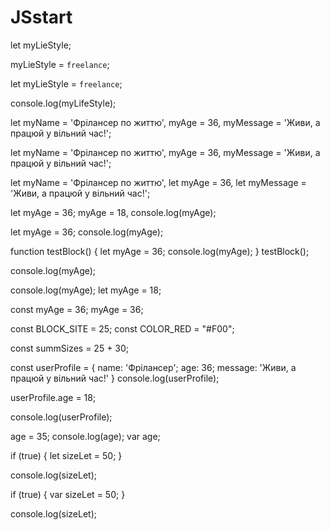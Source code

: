 # JSstart

<!-- ЗМІННІ -->

<!-- Літерали - ніде не зберігаються, тому це дві різні ячейки. Перемінна - силки на якійсь одній ячейку -->

<!-- Об'ява без значення -->

let myLieStyle;

<!-- Присвоєння значення -->
<!-- в даному випадку = це оператор присвоєння -->

myLieStyle = `freelance`;

<!-- Об'ява змінної і присвоєння значення -->

let myLieStyle = `freelance`;

<!-- Визов змінної -->

console.log(myLifeStyle);

<!-- Способи запису змінних, якщо їх багато -->
<!-- В рядок через кому -->

let myName = 'Фрілансер по життю', myAge = 36, myMessage = 'Живи, а працюй у вільний час!';

<!-- Через кому з нрового рядка -->

let myName = 'Фрілансер по життю',
myAge = 36,
myMessage = 'Живи, а працюй у вільний час!';

<!-- Окремо -->
<!-- РЕКОМЕНДУЄТЬСЯ СТВОРЮВАТИ ОКРЕМІ ЗМУННІ -->

let myName = 'Фрілансер по життю',
let myAge = 36,
let myMessage = 'Живи, а працюй у вільний час!';

<!-- Зміна значення змінної -->

let myAge = 36;
myAge = 18,
console.log(myAge);

<!-- Якщо ввімкнений строгий режим  "use strict", буз let записувати змінну не можна-->

let myAge = 36;
console.log(myAge);

<!-- Видимість змінної тільки в середині блоку інструкцій -->

function testBlock() {
let myAge = 36;
console.log(myAge);
}
testBlock();

<!-- Змінна не видна за межами блока -->

console.log(myAge);

<!-- Помилка, ми не можемо використовувати змінну перез об'явою -->

console.log(myAge);
let myAge = 18;

<!-- Те що й let, тільки const не можна зміники -->

const myAge = 36;
myAge = 36;

<!-- Імена констант з раніше відомими значеннями -->

const BLOCK_SITE = 25;
const COLOR_RED = "#F00";

<!-- Імя константи зі значення присвоєним у процесі виконання програми -->

const summSizes = 25 + 30;

<!-- Зміна значення в константі -->
<!-- Обєкт з даними -->

const userProfile = {
name: 'Фрілансер';
age: 36;
message: 'Живи, а працюй у вільний час!'
}
console.log(userProfile);

<!-- Далі я змінюю значення одного з полів обєкта -->

userProfile.age = 18;

<!-- Помилки немає, дані змінилися -->

console.log(userProfile);

<!-- Використання змінної var до її обяви і не важливщ чи це строгий режим "use strict", чи ні -->

age = 35;
console.log(age);
var age;

<!-- Область видимості var-->

if (true) {
let sizeLet = 50;
}

<!-- Змінну НЕ видно за межами блока -->

console.log(sizeLet);

if (true) {
var sizeLet = 50;
}

<!-- Змінну ВИДНО за межами блока -->

console.log(sizeLet);
